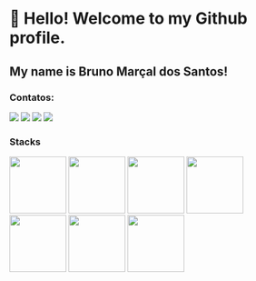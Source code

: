 <style>
  .image{
    width:100px;
  };
</style>
# 👋 Hello! Welcome to my Github profile.
## My name is Bruno Marçal dos Santos!

### Contatos:
<div>
<a href="https://instagram.com/hts.santos" target="_blank"><img loading="lazy" src="https://img.shields.io/badge/-Instagram-%23E4405F?style=for-the-badge&logo=instagram&logoColor=white" target="_blank"></a>
<a href = "mailto:brunomarcaldossantos9a@gmail.com"><img loading="lazy" src="https://img.shields.io/badge/Gmail-D14836?style=for-the-badge&logo=gmail&logoColor=white" target="_blank"></a>
<a href="https://www.linkedin.com/in/bruno-marçal-dos-santos-325393228" target="_blank"><img loading="lazy" src="https://img.shields.io/badge/-LinkedIn-%230077B5?style=for-the-badge&logo=linkedin&logoColor=white" target="_blank"></a>   
  <a href="https://t.me/brunisxl" target="_blank"><img loading="lazy" src="https://camo.githubusercontent.com/ed2afb95f66a2d9ce8bc243ed7bf535d8ff8556f444ee6c70148bcf58995b238/68747470733a2f2f696d672e736869656c64732e696f2f62616467652f54656c656772616d2d3232386663363f7374796c653d666f722d7468652d6261646765266c6f676f3d74656c656772616d266c6f676f436f6c6f723d7768697465"style=for-the-badge&logo=telegram&logoColor=white" target="_blank"></a>   
</div>

### Stacks
<div>
<img class="image" src="https://cdn.jsdelivr.net/gh/devicons/devicon/icons/javascript/javascript-original.svg" />
<img class="image" src="https://cdn.jsdelivr.net/gh/devicons/devicon/icons/html5/html5-original.svg" />
<img class="image" src="https://cdn.jsdelivr.net/gh/devicons/devicon/icons/css3/css3-original.svg" />
<img class="image" src="https://cdn.jsdelivr.net/gh/devicons/devicon/icons/php/php-original.svg" />
<img class="image" src="https://cdn.jsdelivr.net/gh/devicons/devicon/icons/java/java-original-wordmark.svg" />
<img class="image" src="https://cdn.jsdelivr.net/gh/devicons/devicon/icons/firebase/firebase-plain-wordmark.svg" />                
<img class="image" src="https://cdn.jsdelivr.net/gh/devicons/devicon/icons/wordpress/wordpress-plain.svg" />
                   
</div>
